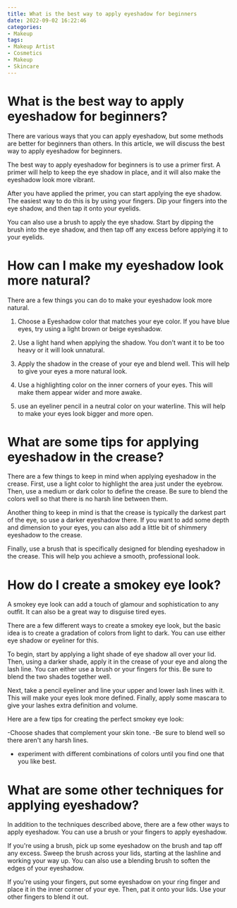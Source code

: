```yaml
---
title: What is the best way to apply eyeshadow for beginners
date: 2022-09-02 16:22:46
categories:
- Makeup
tags:
- Makeup Artist
- Cosmetics
- Makeup
- Skincare
---
```



#  What is the best way to apply eyeshadow for beginners?

There are various ways that you can apply eyeshadow, but some methods are better for beginners than others. In this article, we will discuss the best way to apply eyeshadow for beginners.

The best way to apply eyeshadow for beginners is to use a primer first. A primer will help to keep the eye shadow in place, and it will also make the eyeshadow look more vibrant.

After you have applied the primer, you can start applying the eye shadow. The easiest way to do this is by using your fingers. Dip your fingers into the eye shadow, and then tap it onto your eyelids.

You can also use a brush to apply the eye shadow. Start by dipping the brush into the eye shadow, and then tap off any excess before applying it to your eyelids.

#  How can I make my eyeshadow look more natural?

There are a few things you can do to make your eyeshadow look more natural.

1. Choose a Eyeshadow color that matches your eye color. If you have blue eyes, try using a light brown or beige eyeshadow.

2. Use a light hand when applying the shadow. You don’t want it to be too heavy or it will look unnatural.

3. Apply the shadow in the crease of your eye and blend well. This will help to give your eyes a more natural look.

4. Use a highlighting color on the inner corners of your eyes. This will make them appear wider and more awake.

5. use an eyeliner pencil in a neutral color on your waterline. This will help to make your eyes look bigger and more open.

#  What are some tips for applying eyeshadow in the crease?

There are a few things to keep in mind when applying eyeshadow in the crease. First, use a light color to highlight the area just under the eyebrow. Then, use a medium or dark color to define the crease. Be sure to blend the colors well so that there is no harsh line between them.

Another thing to keep in mind is that the crease is typically the darkest part of the eye, so use a darker eyeshadow there. If you want to add some depth and dimension to your eyes, you can also add a little bit of shimmery eyeshadow to the crease.

Finally, use a brush that is specifically designed for blending eyeshadow in the crease. This will help you achieve a smooth, professional look.

#  How do I create a smokey eye look?

A smokey eye look can add a touch of glamour and sophistication to any outfit. It can also be a great way to disguise tired eyes.

There are a few different ways to create a smokey eye look, but the basic idea is to create a gradation of colors from light to dark. You can use either eye shadow or eyeliner for this.

To begin, start by applying a light shade of eye shadow all over your lid. Then, using a darker shade, apply it in the crease of your eye and along the lash line. You can either use a brush or your fingers for this. Be sure to blend the two shades together well.

Next, take a pencil eyeliner and line your upper and lower lash lines with it. This will make your eyes look more defined. Finally, apply some mascara to give your lashes extra definition and volume.

Here are a few tips for creating the perfect smokey eye look:

-Choose shades that complement your skin tone.
-Be sure to blend well so there aren't any harsh lines.
- experiment with different combinations of colors until you find one that you like best.

#  What are some other techniques for applying eyeshadow?

In addition to the techniques described above, there are a few other ways to apply eyeshadow. You can use a brush or your fingers to apply eyeshadow.

If you're using a brush, pick up some eyeshadow on the brush and tap off any excess. Sweep the brush across your lids, starting at the lashline and working your way up. You can also use a blending brush to soften the edges of your eyeshadow.

If you're using your fingers, put some eyeshadow on your ring finger and place it in the inner corner of your eye. Then, pat it onto your lids. Use your other fingers to blend it out.